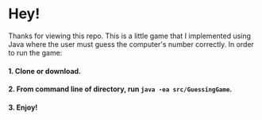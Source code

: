 # Hey!

Thanks for viewing this repo. This is a little game that I implemented using Java where the user must guess the computer's number correctly. In order to run the game:

#### 1. Clone or download.

#### 2. From command line of directory, run `java -ea src/GuessingGame`.

#### 3. Enjoy!
